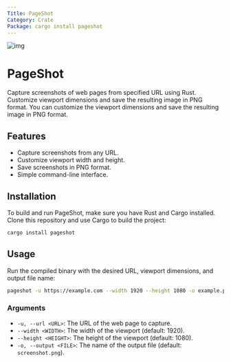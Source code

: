 ```yaml
---
Title: PageShot
Category: Crate
Package: cargo install pageshot
---
```

![img](https://img.shields.io/crates/v/pageshot?style=flat-square&logo=rust)

# PageShot

Capture screenshots of web pages from specified URL using Rust. Customize viewport dimensions and save the resulting image in PNG format. You can customize the viewport dimensions and save the resulting image in PNG format.

## Features

- Capture screenshots from any URL.
- Customize viewport width and height.
- Save screenshots in PNG format.
- Simple command-line interface.

## Installation

To build and run PageShot, make sure you have Rust and Cargo installed. Clone this repository and use Cargo to build the project:

```sh
cargo install pageshot
```

## Usage

Run the compiled binary with the desired URL, viewport dimensions, and output file name:

```sh
pageshot -u https://example.com --width 1920 --height 1080 -o example.png
```

### Arguments

- `-u, --url <URL>`: The URL of the web page to capture.
- `--width <WIDTH>`: The width of the viewport (default: 1920).
- `--height <HEIGHT>`: The height of the viewport (default: 1080).
- `-o, --output <FILE>`: The name of the output file (default: `screenshot.png`).
